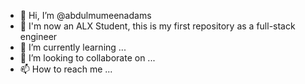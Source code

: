 - 👋 Hi, I’m @abdulmumeenadams
- 👀 I'm now an ALX Student, this is my first repository as a full-stack engineer
- 🌱 I’m currently learning ...
- 💞️ I’m looking to collaborate on ...
- 📫 How to reach me ...

<!---
abdulmumeenadams/abdulmumeenadams is a ✨ special ✨ repository because its `README.md` (this file) appears on your GitHub profile.
You can click the Preview link to take a look at your changes.
--->
